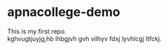 # apnacollege-demo
This is my first repo. <br> kghvugtjuyjg,hb lhbgjvh gvh vilhyv fdxj lyvhlcgj ltfckj.

